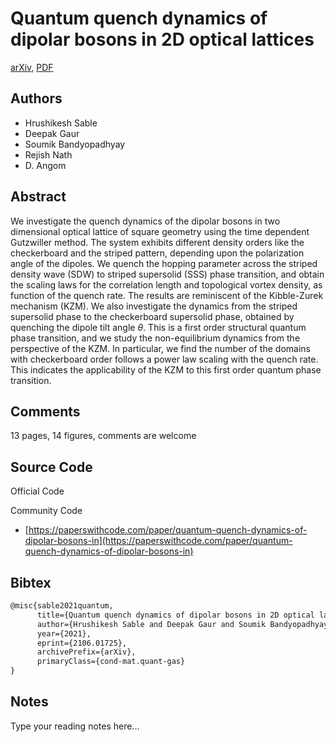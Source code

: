 
# Quantum quench dynamics of dipolar bosons in 2D optical lattices

[arXiv](https://arxiv.org/abs/2106.01725), [PDF](https://arxiv.org/pdf/2106.01725.pdf)

## Authors

- Hrushikesh Sable
- Deepak Gaur
- Soumik Bandyopadhyay
- Rejish Nath
- D. Angom

## Abstract

We investigate the quench dynamics of the dipolar bosons in two dimensional optical lattice of square geometry using the time dependent Gutzwiller method. The system exhibits different density orders like the checkerboard and the striped pattern, depending upon the polarization angle of the dipoles. We quench the hopping parameter across the striped density wave (SDW) to striped supersolid (SSS) phase transition, and obtain the scaling laws for the correlation length and topological vortex density, as function of the quench rate. The results are reminiscent of the Kibble-Zurek mechanism (KZM). We also investigate the dynamics from the striped supersolid phase to the checkerboard supersolid phase, obtained by quenching the dipole tilt angle $\theta$. This is a first order structural quantum phase transition, and we study the non-equilibrium dynamics from the perspective of the KZM. In particular, we find the number of the domains with checkerboard order follows a power law scaling with the quench rate. This indicates the applicability of the KZM to this first order quantum phase transition.

## Comments

13 pages, 14 figures, comments are welcome

## Source Code

Official Code



Community Code

- [https://paperswithcode.com/paper/quantum-quench-dynamics-of-dipolar-bosons-in](https://paperswithcode.com/paper/quantum-quench-dynamics-of-dipolar-bosons-in)

## Bibtex

```tex
@misc{sable2021quantum,
      title={Quantum quench dynamics of dipolar bosons in 2D optical lattices}, 
      author={Hrushikesh Sable and Deepak Gaur and Soumik Bandyopadhyay and Rejish Nath and D. Angom},
      year={2021},
      eprint={2106.01725},
      archivePrefix={arXiv},
      primaryClass={cond-mat.quant-gas}
}
```

## Notes

Type your reading notes here...

